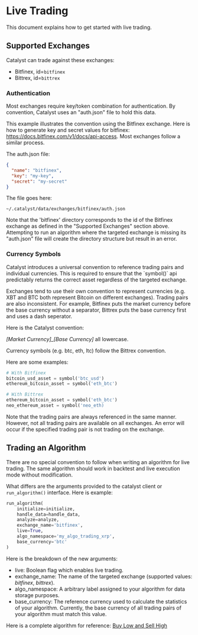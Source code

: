 <h1>Live Trading</h1>
This document explains how to get started with live trading.

<h2>Supported Exchanges</h2>
Catalyst can trade against these exchanges:

* Bitfinex, id=`bitfinex`
* Bittrex, id=`bittrex`

<h3>Authentication</h3>
Most exchanges require key/token combination for authentication. By
convention, Catalyst uses an "auth.json" file to hold this data.

This example illustrates the convention using the Bitfinex exchange.
Here is how to generate key and secret values for bitfinex:
https://docs.bitfinex.com/v1/docs/api-access. Most exchanges follow
a similar process.

The auth.json file:
```json
{
  "name": "bitfinex",
  "key": "my-key",
  "secret": "my-secret"
}
```

The file goes here:
```
~/.catalyst/data/exchanges/bitfinex/auth.json
```

Note that the 'bitfinex' directory corresponds to the id of the Bitfinex
exchange as defined in the "Supported Exchanges" section above.
Attempting to run an algorithm where the targeted exchange is missing
its "auth.json" file will create the directory structure but result
in an error.

<h3>Currency Symbols</h3>
Catalyst introduces a universal convention to reference
trading pairs and individual currencies. This
is required to ensure that the `symbol()` api predictably
returns the correct asset regardless of the targeted exchange.

Exchanges tend to use their own convention to represent currencies
(e.g. XBT and BTC both represent Bitcoin on different exchanges).
Trading pairs are also inconsistent. For example, Bitfinex
puts the market currency before the base currency without a
separator, Bittrex puts the base currency first and uses a dash
seperator.

Here is the Catalyst convention:

*[Market Currency]_[Base Currency]* all lowercase.

Currency symbols (e.g. btc, eth, ltc) follow the Bittrex convention.

Here are some examples:
```python
# With Bitfinex
bitcoin_usd_asset = symbol('btc_usd')
ethereum_bitcoin_asset = symbol('eth_btc')

# With Bittrex
ethereum_bitcoin_asset = symbol('eth_btc')
neo_ethereum_asset = symbol('neo_eth)
```

Note that the trading pairs are always referenced in the same manner.
However, not all trading pairs are available on all exchanges. An
error will occur if the specified trading pair is not trading
on the exchange.

<h2>Trading an Algorithm</h2>
There are no special convention to follow when writing an
algorithm for live trading. The same algorithm should work in
backtest and live execution mode without modification.

What differs are the arguments provided to the catalyst client or
`run_algorithm()` interface. Here is example:

```python
run_algorithm(
    initialize=initialize,
    handle_data=handle_data,
    analyze=analyze,
    exchange_name='bitfinex',
    live=True,
    algo_namespace='my_algo_trading_xrp',
    base_currency='btc'
)
```

Here is the breakdown of the new arguments:
* live: Boolean flag which enables live trading.
* exchange_name: The name of the targeted exchange
    (supported values: *bitfinex*, *bittrex*).
* algo_namespace: A arbitrary label assigned to your algorithm for
    data storage purposes.
* base_currency: The reference currency used to calculate the
    statistics of your algorithm. Currently, the base currency of all
    trading pairs of your algorithm must match this value.

Here is a complete algorithm for reference:
[Buy Low and Sell High](../catalyst/examples/buy_low_sell_high_live.py)
